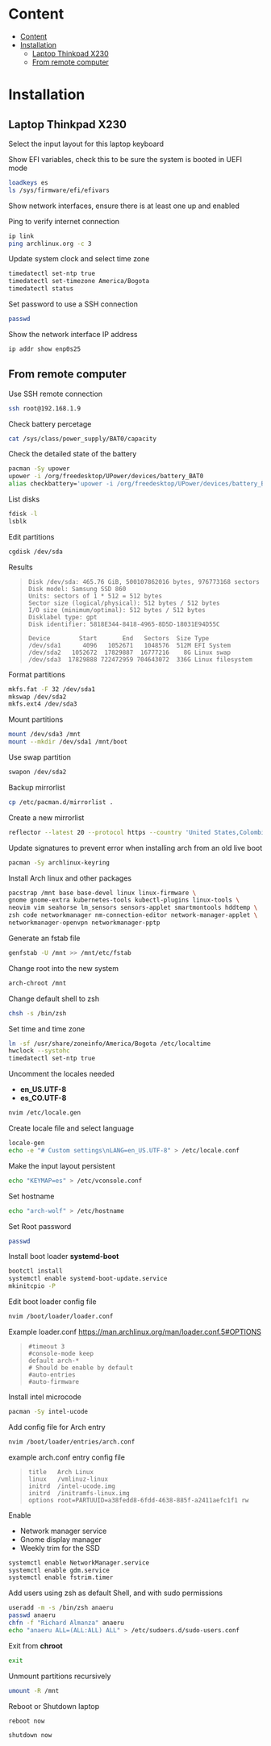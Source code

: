 # Content
- [Content](#content)
- [Installation](#installation)
  - [Laptop Thinkpad X230](#laptop-thinkpad-x230)
  - [From remote computer](#from-remote-computer)

# Installation
## Laptop Thinkpad X230
Select the input layout for this laptop keyboard

Show EFI variables, check this to be sure the system is booted in UEFI mode
```bash
loadkeys es
ls /sys/firmware/efi/efivars
```
Show network interfaces, ensure there is at least one up and enabled

Ping to verify internet connection
```bash
ip link
ping archlinux.org -c 3
```
Update system clock and select time zone
```bash
timedatectl set-ntp true
timedatectl set-timezone America/Bogota 
timedatectl status
```
Set password to use a SSH connection
```bash
passwd
```
Show the network interface IP address 
```bash
ip addr show enp0s25
```
## From remote computer
Use SSH remote connection
```bash
ssh root@192.168.1.9
```
Check battery percetage
```bash
cat /sys/class/power_supply/BAT0/capacity
```
Check the detailed state of the battery
```bash
pacman -Sy upower
upower -i /org/freedesktop/UPower/devices/battery_BAT0
alias checkbattery='upower -i /org/freedesktop/UPower/devices/battery_BAT0'
```
List disks
```bash
fdisk -l
lsblk
```
Edit partitions
```bash
cgdisk /dev/sda
```
Results
>```st
>Disk /dev/sda: 465.76 GiB, 500107862016 bytes, 976773168 sectors
>Disk model: Samsung SSD 860 
>Units: sectors of 1 * 512 = 512 bytes
>Sector size (logical/physical): 512 bytes / 512 bytes
>I/O size (minimum/optimal): 512 bytes / 512 bytes
>Disklabel type: gpt
>Disk identifier: 5818E344-8418-4965-8D5D-18031E94D55C
>
>Device        Start       End   Sectors  Size Type
>/dev/sda1      4096   1052671   1048576  512M EFI System
>/dev/sda2   1052672  17829887  16777216    8G Linux swap
>/dev/sda3  17829888 722472959 704643072  336G Linux filesystem
>```
Format partitions
```bash
mkfs.fat -F 32 /dev/sda1
mkswap /dev/sda2
mkfs.ext4 /dev/sda3
```
Mount partitions
```bash
mount /dev/sda3 /mnt
mount --mkdir /dev/sda1 /mnt/boot
```
Use swap partition
```bash
swapon /dev/sda2
```
Backup mirrorlist 
```bash
cp /etc/pacman.d/mirrorlist .
```
Create a new mirrorlist
```bash
reflector --latest 20 --protocol https --country 'United States,Colombia,' --save /etc/pacman.d/mirrorlist --ipv4 --ipv6 --sort rate --verbose
```
Update signatures to prevent error when installing arch from an old live boot
```bash
pacman -Sy archlinux-keyring
```
Install Arch linux and other packages
```bash
pacstrap /mnt base base-devel linux linux-firmware \
gnome gnome-extra kubernetes-tools kubectl-plugins linux-tools \
neovim vim seahorse lm_sensors sensors-applet smartmontools hddtemp \
zsh code networkmanager nm-connection-editor network-manager-applet \
networkmanager-openvpn networkmanager-pptp
```
Generate an fstab file
```bash
genfstab -U /mnt >> /mnt/etc/fstab
```
Change root into the new system
```bash
arch-chroot /mnt
```
Change default shell to zsh
```bash
chsh -s /bin/zsh
```
Set time and time zone
```bash
ln -sf /usr/share/zoneinfo/America/Bogota /etc/localtime
hwclock --systohc
timedatectl set-ntp true
```
Uncomment the locales needed
* **en_US.UTF-8**
* **es_CO.UTF-8**
```bash
nvim /etc/locale.gen
```
Create locale file and select language
```bash
locale-gen
echo -e "# Custom settings\nLANG=en_US.UTF-8" > /etc/locale.conf
```
Make the input layout persistent
```bash
echo "KEYMAP=es" > /etc/vconsole.conf
```
Set hostname
```bash
echo "arch-wolf" > /etc/hostname
```
Set Root password
```bash
passwd
```
Install boot loader **systemd-boot**
```bash
bootctl install
systemctl enable systemd-boot-update.service
mkinitcpio -P
```
Edit boot loader config file
```bash
nvim /boot/loader/loader.conf
```
Example loader.conf https://man.archlinux.org/man/loader.conf.5#OPTIONS
>```ls
>#timeout 3
>#console-mode keep
>default arch-*
># Should be enable by default
>#auto-entries
>#auto-firmware
>```
Install intel microcode
```bash
pacman -Sy intel-ucode
```
Add config file for Arch entry
```bash
nvim /boot/loader/entries/arch.conf
```
example arch.conf entry  config file
>```
>title   Arch Linux
>linux   /vmlinuz-linux
>initrd  /intel-ucode.img
>initrd  /initramfs-linux.img
>options root=PARTUUID=a38fedd8-6fdd-4638-885f-a2411aefc1f1 rw
>```
Enable
* Network manager service
* Gnome display manager
* Weekly trim for the SSD
```bash
systemctl enable NetworkManager.service
systemctl enable gdm.service
systemctl enable fstrim.timer
```
Add users using zsh as default Shell, and with sudo permissions
```bash
useradd -m -s /bin/zsh anaeru
passwd anaeru
chfn -f "Richard Almanza" anaeru
echo "anaeru ALL=(ALL:ALL) ALL" > /etc/sudoers.d/sudo-users.conf
```
Exit from **chroot**
```bash
exit
```
Unmount partitions recursively
```bash
umount -R /mnt
```
Reboot or Shutdown laptop
```bash
reboot now
```
```bash
shutdown now
```
